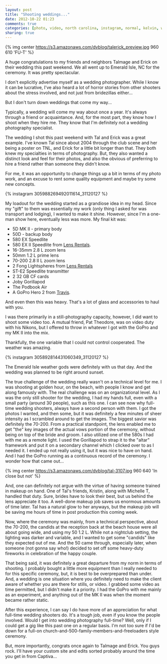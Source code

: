 ```yaml
---
layout: post
title: "Shooting weddings..."
date: 2012-10-22 01:23
comments: true
categories: [photo, video, north carolina, instagram, normal, kelvin, weddings]
sharing: true
---
```


{% img center https://s3.amazonaws.com/dvblog/talerick_preview.jpg 960 610 'FU-T' %}

A huge congratulations to my friends and neighbors Talmage and Erick on their wedding this past weekend. We all went up to Emerald Isle, NC for the ceremony. It was pretty spectacular.

I don't explicitly advertise myself as a wedding photographer. While I know it can be lucrative, I've also heard a lot of horror stories from other shooters about the stress involved, and not just from bridezillas either...

But I don't turn down weddings that come my way... 

<!-- more -->

Typically, a wedding will come my way about once a year. It's always through a friend or acquaintance. And, for the most part, they know how I shoot when they hire me. They know that I'm definitely not a wedding photography specialist. 

The wedding I shot this past weekend with Tal and Erick was a great example. I've known Tal since about 2004 through the club scene and her being a poster on TNL, and Erick for a little bit longer than that. They both knew my specialties in terms of photography. But, they also wanted a distinct look and feel for their photos, and also the obvious of preferring to hire a friend rather than someone they didn't know. 

For me, it was an opportunity to change things up a bit in terms of my photo work, and an excuse to rent some quality equipment and maybe try some new concepts.

{% instagram 305988269492011614_31120127 %}

My loadout for the wedding started as a grandiose idea in my head. Since my "gift" to them was essentially my work (only thing I asked for was transport and lodging), I wanted to make it shine. However, since I'm a one-man show here, eventually less was more. My final kit was: 

* 5D MK II - primary body
* 50D - backup body
* 580 EX Speedlite
* 580 EX II Speedlite from <a href="http://lensrentals.com/">Lens Rentals</a>.
* 16-35mm 2.8 L zoom lens
* 50mm 1.2 L prime lens
* 70-200 2.8 II L zoom lens
* 2 Fong Lightspheres from <a href="http://lensrentals.com/">Lens Rentals</a>
* ST-E2 Speedlite transmitter
* 2 32 GB CF cards
* Joby Gorillapod
* The Podbook Air
* A GoPro Hero 2 from <a href="http://weekendweapons.com/">Travis</a>.

And even then this was heavy. That's a lot of glass and accessories to haul with you. 

I was there primarily in a still-photography capacity, however, I did want to shoot some video too. A mutual friend, Pat Theodore, was on video duty with his Nikons, but I offered to throw in whatever I got with the GoPro and my MK II into the mix.

Thankfully, the one variable that I could not control cooperated. The weather was amazing. 

{% instagram 305892814431060349_31120127 %}

The Emerald Isle weather gods were definitely with us that day. And the wedding was planned to be right around sunset. 

The true challenge of the wedding really wasn't on a technical level for me. I was shooting at golden hour, on the beach, with people I know and get along famously with. The real challenge was on an organizational level. As I was the only still shooter for the wedding, I had my hands full, even with a small party (around 30 people), such as this one. I can see now why full-time wedding shooters, always have a second person with them. I got the photos I wanted, and then some, but it was definitely a few minutes of sheer intensity as I scrambled around to get the images. The biggest savior was definitely the 70-200. From a practical standpoint, the lens enabled me to get "the" key images of the actual vows portion of the ceremony, without being on top of the bride and groom. I also utilized one of the 580s I had with me as a remote light. I used the Gorillapod to strap it to the "altar" framework and put it on a secondary channel which I clicked over to as I needed it. I ended up not really using it, but it was nice to have on hand. And I had the GoPro running as a continuous record of the ceremony. I wonder how that came out...

{% img center https://s3.amazonaws.com/dvblog/tal-3107.jpg 960 640 'In close but not' %}

And, one can definitely not argue with the virtue of having someone trained in makeup on hand. One of Tal's friends, Kristin, along with Michelle T, handled that duty. Sure, brides have to look their best, but us behind the lens appreciate it too. A well-done makeup job saves us enormous amounts of time later. Tal has a natural glow to her anyways, but the makeup job will be saving me hours of time in post production this coming week.

Now, where the ceremony was mainly, from a technical perspective, about the 70-200, the candids at the reception back at the beach house were all about going wide, and using my 50 1.2 L. While not a nightclub setting, the lighting was darker and variable, and I wanted to get some "candids" like they expected out of me. And the 50 came through, especially later, when someone (not gonna say who!) decided to set off some heavy-duty fireworks in celebration of the happy couple. 

That being said, it was definitely a great departure from my norm in terms of shooting. I probably bought a little more equipment than I really needed to for this specific ceremony, but, it is best to be overprepared than under. And, a wedding is one situation where you definitely need to make the client aware of whether you are there for stills, or video. I grabbed some video as time permitted, but I didn't make it a priority. I had the GoPro with me mainly as an experiment, and anything out of the MK II was when the moment became rather static. 

After this experience, I can say I do have more of an appreciation for what full-time wedding shooters do. It's a tough job, even if you know the people involved. Would I get into wedding photography full-time? Well, only if I could get a gig like this past one on a regular basis. I'm not too sure if I'd be down for a full-on church-and-500-family-members-and-freeloaders style ceremony. 

But, more importantly, congrats once again to Talmage and Erick. You guys rock. I'll have your custom site and edits sorted probably around the time you get in from Captiva...


